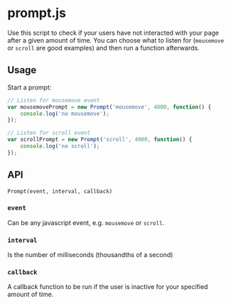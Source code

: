 # prompt.js
Use this script to check if your users have not interacted with your page after a given amount of time. You can choose what to listen for (`mousemove` or `scroll` are good examples) and then run a function afterwards.

## Usage

Start a prompt:

```js
// Listen for mousemove event
var mousemovePrompt = new Prompt('mousemove', 4000, function() {
	console.log('no mousemove');
});

// Listen for scroll event
var scrollPrompt = new Prompt('scroll', 4000, function() {
	console.log('no scroll');
});
```

## API

`Prompt(event, interval, callback)`

### `event`
Can be any javascript event, e.g. `mousemove` or `scroll`.

### `interval`
Is the number of milliseconds (thousandths of a second)

### `callback`
A callback function to be run if the user is inactive for your specified amount of time.

